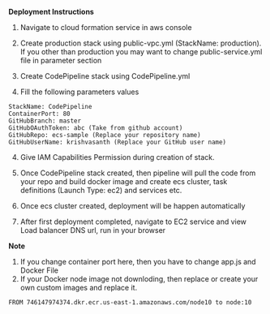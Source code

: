 **Deployment Instructions**

1. Navigate to cloud formation service in aws console

3. Create production stack using public-vpc.yml (StackName: production). If you other than production you may want to change public-service.yml file in parameter section
4. Create CodePipeline stack using CodePipeline.yml
5. Fill the following parameters values
```
StackName: CodePipeline
ContainerPort: 80
GitHubBranch: master
GitHubOAuthToken: abc (Take from github account)
GitHubRepo: ecs-sample (Replace your repository name)
GitHubUserName: krishvasanth (Replace your GitHub user name)
```
4. Give IAM Capabilities Permission during creation of stack.

5. Once CodePipeline stack created, then pipeline will pull the code from your repo and build docker image and create ecs cluster, task definitions (Launch Type: ec2) and services etc.
6. Once ecs cluster created, deployment will be happen automatically
7. After first deployment completed, navigate to EC2 service and view Load balancer DNS url, run in your browser 

**Note**
1. If you change container port here, then you have to change app.js and Docker File
2. If your Docker node image not downloding, then replace or create your own custom images and replace it.

```bash
FROM 746147974374.dkr.ecr.us-east-1.amazonaws.com/node10 to node:10
``` 


 
 
